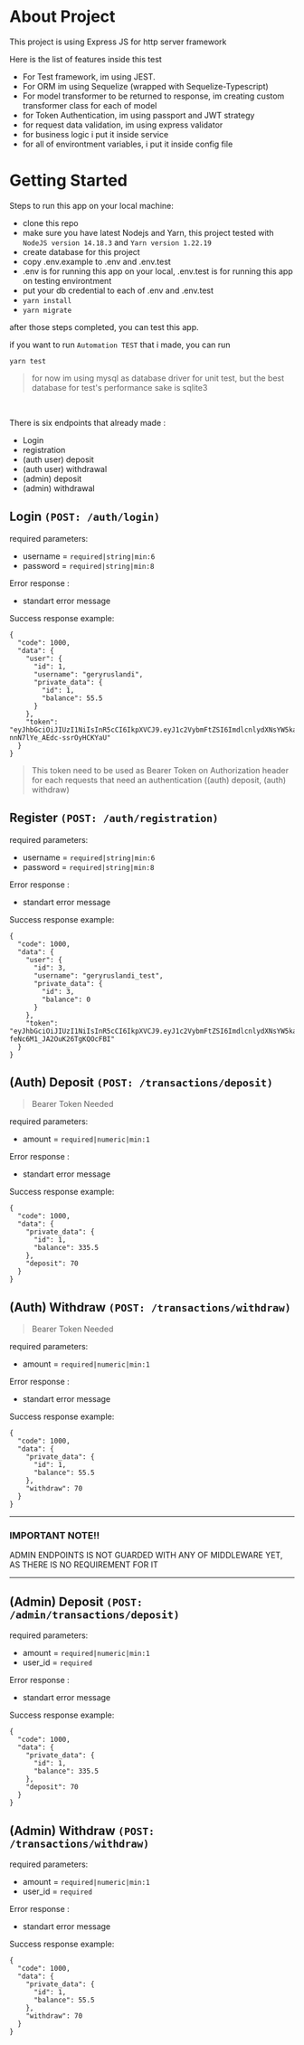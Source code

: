 # About Project
This project is using Express JS for http server framework

Here is the list of features inside this test
* For Test framework, im using JEST.
* For ORM im using Sequelize (wrapped with Sequelize-Typescript)
* For model transformer to be returned to response, im creating custom transformer class for each of model
* for Token Authentication, im using passport and JWT strategy
* for request data validation, im using express validator
* for business logic i put it inside service
* for all of environtment variables, i put it inside config file

# Getting Started
Steps to run this app on your local machine:
* clone this repo
* make sure you have latest Nodejs and Yarn, this project tested with `NodeJS version 14.18.3` and `Yarn version 1.22.19`
* create database for this project
* copy .env.example to .env and .env.test
* .env is for running this app on your local, .env.test is for running this app on testing environtment
* put your db credential to each of .env and .env.test
* `yarn install`
* `yarn migrate`

after those steps completed, you can test this app.

if you want to run `Automation TEST` that i made, you can run
```
yarn test
```
> for now im using mysql as database driver for unit test, but the best database for test's performance sake is sqlite3

<br>

There is six endpoints that already made :
* Login
* registration
* (auth user) deposit
* (auth user) withdrawal
* (admin) deposit
* (admin) withdrawal

## Login ``(POST: /auth/login)``
required parameters:
* username = `required|string|min:6`
* password = `required|string|min:8`

Error response :
* standart error message

Success response example:
```
{
  "code": 1000,
  "data": {
    "user": {
      "id": 1,
      "username": "geryruslandi",
      "private_data": {
        "id": 1,
        "balance": 55.5
      }
    },
    "token": "eyJhbGciOiJIUzI1NiIsInR5cCI6IkpXVCJ9.eyJ1c2VybmFtZSI6ImdlcnlydXNsYW5kaSIsImlhdCI6MTY2NzU0OTQ3OSwiZXhwIjoxNjY4MTU0Mjc5fQ.qNFV2MSahWsYr0WIbh-nnN7lYe_AEdc-ssrOyHCKYaU"
  }
}
```

> This token need to be used as Bearer Token on Authorization header for each requests that need an authentication ((auth) deposit, (auth) withdraw)

## Register ``(POST: /auth/registration)``
required parameters:
* username = `required|string|min:6`
* password = `required|string|min:8`

Error response :
* standart error message

Success response example:
```
{
  "code": 1000,
  "data": {
    "user": {
      "id": 3,
      "username": "geryruslandi_test",
      "private_data": {
        "id": 3,
        "balance": 0
      }
    },
    "token": "eyJhbGciOiJIUzI1NiIsInR5cCI6IkpXVCJ9.eyJ1c2VybmFtZSI6ImdlcnlydXNsYW5kaV90ZXN0IiwiaWF0IjoxNjY3NTQ5NjAzLCJleHAiOjE2NjgxNTQ0MDN9.RBorSbKJ5e_TnIY8E-feNc6M1_JA2OuK26TgKQOcFBI"
  }
}
```

## (Auth) Deposit ``(POST: /transactions/deposit)``
> Bearer Token Needed

required parameters:
* amount = `required|numeric|min:1`

Error response :
* standart error message

Success response example:
```
{
  "code": 1000,
  "data": {
    "private_data": {
      "id": 1,
      "balance": 335.5
    },
    "deposit": 70
  }
}
```

## (Auth) Withdraw ``(POST: /transactions/withdraw)``
> Bearer Token Needed

required parameters:
* amount = `required|numeric|min:1`

Error response :
* standart error message

Success response example:
```
{
  "code": 1000,
  "data": {
    "private_data": {
      "id": 1,
      "balance": 55.5
    },
    "withdraw": 70
  }
}
```

___
### <b>IMPORTANT NOTE!!</b>
ADMIN ENDPOINTS IS NOT GUARDED WITH ANY OF MIDDLEWARE YET, AS THERE IS NO REQUIREMENT FOR IT
___


## (Admin) Deposit ``(POST: /admin/transactions/deposit)``

required parameters:
* amount = `required|numeric|min:1`
* user_id = `required`

Error response :
* standart error message

Success response example:
```
{
  "code": 1000,
  "data": {
    "private_data": {
      "id": 1,
      "balance": 335.5
    },
    "deposit": 70
  }
}
```

## (Admin) Withdraw ``(POST: /transactions/withdraw)``

required parameters:
* amount = `required|numeric|min:1`
* user_id = `required`

Error response :
* standart error message

Success response example:
```
{
  "code": 1000,
  "data": {
    "private_data": {
      "id": 1,
      "balance": 55.5
    },
    "withdraw": 70
  }
}
```
